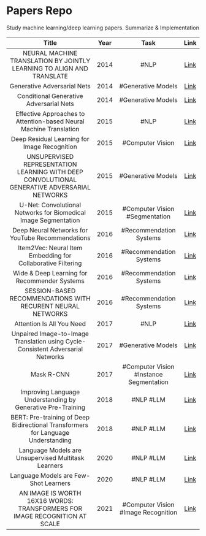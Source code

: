 # Papers Repo
Study machine learning/deep learning papers. Summarize & Implementation  

|        Title         |        Year         |        Task         |        Link         |
| :-----: | :-----: | :-----: | :-----: |
|  NEURAL MACHINE TRANSLATION BY JOINTLY LEARNING TO ALIGN AND TRANSLATE  | 2014 | #NLP |<a href="https://github.com/All4Nothing/papers-repo/tree/main/NEURAL%20MACHINE%20TRANSLATION%20BY%20JOINTLY%20LEARNING%20TO%20ALIGN%20AND%20TRANSLATE">Link</a> |
|  Generative Adversarial Nets  | 2014 | #Generative Models |<a href="https://github.com/All4Nothing/papers-repo/tree/main/Generative%20Adversarial%20Nets">Link</a> |
|  Conditional Generative Adversarial Nets  | 2014 | #Generative Models |<a href="https://github.com/All4Nothing/papers-repo/tree/main/Conditional%20Generative%20Adversarial%20Nets">Link</a> |
|  Effective Approaches to Attention-based Neural Machine Translation  | 2015 | #NLP |<a href="https://github.com/All4Nothing/papers-repo/tree/main/Effective%20Approaches%20to%20Attention-based%20Neural%20Machine%20Translation">Link</a> |
|  Deep Residual Learning for Image Recognition  | 2015 | #Computer Vision |<a href="https://github.com/All4Nothing/papers-repo/tree/main/Deep%20Residual%20Learning%20for%20Image%20Recognition">Link</a> |
|  UNSUPERVISED REPRESENTATION LEARNING WITH DEEP CONVOLUTIONAL GENERATIVE ADVERSARIAL NETWORKS  | 2015 | #Generative Models |<a href="https://github.com/All4Nothing/papers-repo/tree/main/UNSUPERVISED%20REPRESENTATION%20LEARNING%20WITH%20DEEP%20CONVOLUTIONAL%20GENERATIVE%20ADVERSARIAL%20NETWORKS">Link</a> |
|  U-Net: Convolutional Networks for Biomedical Image Segmentation  | 2015 | #Computer Vision #Segmentation |<a href="https://github.com/All4Nothing/papers-repo/tree/main/U-Net:%20Convolutional%20Networks%20for%20Biomedical%20Image%20Segmentation">Link</a> |
|  Deep Neural Networks for YouTube Recommendations  | 2016 | #Recommendation Systems |<a href="https://github.com/All4Nothing/papers-repo/tree/main/Deep%20Neural%20Networks%20for%20YouTube%20Recommendations">Link</a> |
|  Item2Vec: Neural Item Embedding for Collaborative Filtering  | 2016 | #Recommendation Systems |<a href="https://github.com/All4Nothing/papers-repo/tree/main/Item2Vec%3A%20Neural%20Item%20Embedding%20for%20Collaborative%20Filtering">Link</a> |
|  Wide & Deep Learning for Recommender Systems  | 2016 | #Recommendation Systems |<a href="https://github.com/All4Nothing/papers-repo/tree/main/Wide%20%26%20Deep%20Learning%20for%20Recommender%20Systems">Link</a> |
|  SESSION-BASED RECOMMENDATIONS WITH RECURENT NEURAL NETWORKS  | 2016 | #Recommendation Systems |<a href="https://github.com/All4Nothing/papers-repo/tree/main/SESSION-BASED%20RECOMMENDATIONS%20WITH%20RECURENT%20NEURAL%20NETWORKS">Link</a> |
|  Attention Is All You Need  | 2017 | #NLP |<a href="https://github.com/All4Nothing/papers-repo/tree/main/Attention%20Is%20All%20You%20Need">Link</a> |
|  Unpaired Image-to-Image Translation using Cycle-Consistent Adversarial Networks  | 2017 | #Generative Models |<a href="https://github.com/All4Nothing/papers-repo/tree/main/Unpaired%20Image-to-Image%20Translation%20using%20Cycle-Consistent%20Adversarial%20Networks">Link</a> |
|  Mask R-CNN  | 2017 | #Computer Vision #Instance Segmentation |<a href="https://github.com/All4Nothing/papers-repo/tree/main/Mask%20R-CNN">Link</a> |
|  Improving Language Understanding by Generative Pre-Training  | 2018 | #NLP #LLM |<a href="https://github.com/All4Nothing/papers-repo/tree/main/Improving%20Language%20Understanding%20by%20Generative%20Pre-Training">Link</a> |
|  BERT: Pre-training of Deep Bidirectional Transformers for Language Understanding  | 2018 | #NLP #LLM |<a href="https://github.com/All4Nothing/papers-repo/tree/main/BERT%3A%20Pre-training%20of%20Deep%20Bidirectional%20Transformers%20for%20Language%20Understanding">Link</a> |
|  Language Models are Unsupervised Multitask Learners  | 2020 | #NLP #LLM |<a href="https://github.com/All4Nothing/papers-repo/tree/main/Language%20Models%20are%20Unsupervised%20Multitask%20Learners">Link</a> |
|  Language Models are Few-Shot Learners  | 2020 | #NLP #LLM |<a href="https://github.com/All4Nothing/papers-repo/tree/main/Language%20Models%20are%20Few-Shot%20Learners">Link</a> |
|  AN IMAGE IS WORTH 16X16 WORDS: TRANSFORMERS FOR IMAGE RECOGNITION AT SCALE  | 2021 | #Computer Vision #Image Recognition |<a href="https://github.com/All4Nothing/papers-repo/tree/main/AN%20IMAGE%20IS%20WORTH%2016X16%20WORDS:%20TRANSFORMERS%20FOR%20IMAGE%20RECOGNITION%20AT%20SCALE">Link</a> |
